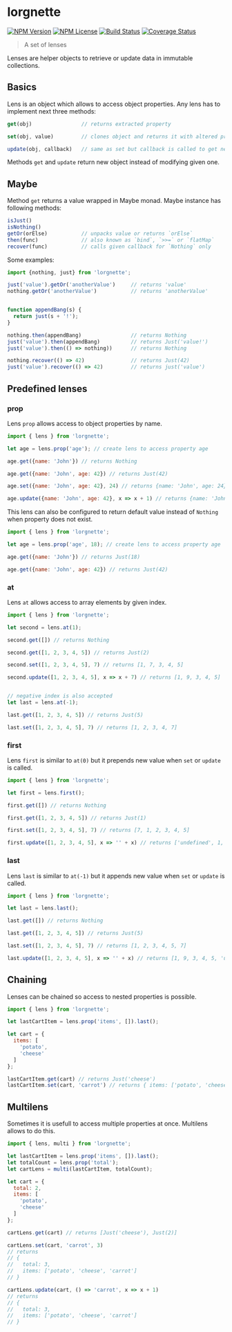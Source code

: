 # lorgnette

[![NPM Version](https://img.shields.io/npm/v/lorgnette.svg)](https://www.npmjs.com/package/lorgnette)
[![NPM License](https://img.shields.io/npm/l/lorgnette.svg)](https://www.npmjs.com/package/lorgnette)
[![Build Status](https://travis-ci.org/andy128k/lorgnette.svg?branch=master)](https://travis-ci.org/andy128k/lorgnette)
[![Coverage Status](https://coveralls.io/repos/andy128k/lorgnette/badge.svg?branch=master&service=github)](https://coveralls.io/github/andy128k/lorgnette?branch=master)

> A set of lenses

Lenses are helper objects to retrieve or update data in immutable collections.

## Basics

Lens is an object which allows to access object properties. Any lens has to
implement next three methods:
```js
get(obj)                // returns extracted property

set(obj, value)         // clones object and returns it with altered property

update(obj, callback)   // same as set but callback is called to get new value
```

Methods `get` and `update` return new object instead of modifying given one.

## Maybe

Method `get` returns a value wrapped in Maybe monad. Maybe instance has
following methods:

```js
isJust()
isNothing()
getOr(orElse)           // unpacks value or returns `orElse`
then(func)              // also known as `bind`, `>>=` or `flatMap`
recover(func)           // calls given callback for `Nothing` only
```

Some examples:

```js
import {nothing, just} from 'lorgnette';

just('value').getOr('anotherValue')     // returns 'value'
nothing.getOr('anotherValue')           // returns 'anotherValue'


function appendBang(s) {
  return just(s + '!');
}

nothing.then(appendBang)                // returns Nothing
just('value').then(appendBang)          // returns Just('value!')
just('value').then(() => nothing))      // returns Nothing

nothing.recover(() => 42)               // returns Just(42)
just('value').recover(() => 42)         // returns just('value')
```

## Predefined lenses

### prop

Lens `prop` allows access to object properties by name.

```js
import { lens } from 'lorgnette';

let age = lens.prop('age'); // create lens to access property age

age.get({name: 'John'}) // returns Nothing

age.get({name: 'John', age: 42}) // returns Just(42)

age.set({name: 'John', age: 42}, 24) // returns {name: 'John', age: 24}

age.update({name: 'John', age: 42}, x => x + 1) // returns {name: 'John', age: 43}
```

This lens can also be configured to return default value instead of `Nothing`
when property does not exist.

```js
import { lens } from 'lorgnette';

let age = lens.prop('age', 18); // create lens to access property age

age.get({name: 'John'}) // returns Just(18)

age.get({name: 'John', age: 42}) // returns Just(42)
```


### at

Lens `at` allows access to array elements by given index.

```js
import { lens } from 'lorgnette';

let second = lens.at(1);

second.get([]) // returns Nothing

second.get([1, 2, 3, 4, 5]) // returns Just(2)

second.set([1, 2, 3, 4, 5], 7) // returns [1, 7, 3, 4, 5]

second.update([1, 2, 3, 4, 5], x => x + 7) // returns [1, 9, 3, 4, 5]


// negative index is also accepted
let last = lens.at(-1);

last.get([1, 2, 3, 4, 5]) // returns Just(5)

last.set([1, 2, 3, 4, 5], 7) // returns [1, 2, 3, 4, 7]
```

### first

Lens `first` is similar to `at(0)` but it prepends new value when `set` or
`update` is called.

```js
import { lens } from 'lorgnette';

let first = lens.first();

first.get([]) // returns Nothing

first.get([1, 2, 3, 4, 5]) // returns Just(1)

first.set([1, 2, 3, 4, 5], 7) // returns [7, 1, 2, 3, 4, 5]

first.update([1, 2, 3, 4, 5], x => '' + x) // returns ['undefined', 1, 9, 3, 4, 5]
```

### last

Lens `last` is similar to `at(-1)` but it appends new value when `set` or
`update` is called.

```js
import { lens } from 'lorgnette';

let last = lens.last();

last.get([]) // returns Nothing

last.get([1, 2, 3, 4, 5]) // returns Just(5)

last.set([1, 2, 3, 4, 5], 7) // returns [1, 2, 3, 4, 5, 7]

last.update([1, 2, 3, 4, 5], x => '' + x) // returns [1, 9, 3, 4, 5, 'undefined']
```

## Chaining

Lenses can be chained so access to nested properties is possible.

```js
import { lens } from 'lorgnette';

let lastCartItem = lens.prop('items', []).last();

let cart = {
  items: [
    'potato',
    'cheese'
  ]
};

lastCartItem.get(cart) // returns Just('cheese')
lastCartItem.set(cart, 'carrot') // returns { items: ['potato', 'cheese', 'carrot'] }
```

## Multilens

Sometimes it is usefull to access multiple properties at once. Multilens allows
to do this.

```js
import { lens, multi } from 'lorgnette';

let lastCartItem = lens.prop('items', []).last();
let totalCount = lens.prop('total');
let cartLens = multi(lastCartItem, totalCount);

let cart = {
  total: 2,
  items: [
    'potato',
    'cheese'
  ]
};

cartLens.get(cart) // returns [Just('cheese'), Just(2)]

cartLens.set(cart, 'carrot', 3)
// returns
// {
//   total: 3,
//   items: ['potato', 'cheese', 'carrot']
// }

cartLens.update(cart, () => 'carrot', x => x + 1)
// returns
// {
//   total: 3,
//   items: ['potato', 'cheese', 'carrot']
// }
```


